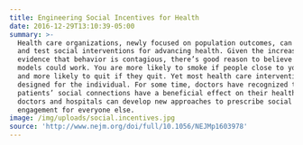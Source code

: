 ```yaml
---
title: Engineering Social Incentives for Health
date: 2016-12-29T13:10:39-05:00
summary: >-
  Health care organizations, newly focused on population outcomes, can develop
  and test social interventions for advancing health. Given the increasing
  evidence that behavior is contagious, there’s good reason to believe that such
  models could work. You are more likely to smoke if people close to you smoke —
  and more likely to quit if they quit. Yet most health care interventions are
  designed for the individual. For some time, doctors have recognized that some
  patients’ social connections have a beneficial effect on their health. Now,
  doctors and hospitals can develop new approaches to prescribe social
  engagement for everyone else.
image: /img/uploads/social.incentives.jpg
source: 'http://www.nejm.org/doi/full/10.1056/NEJMp1603978'
---
```


